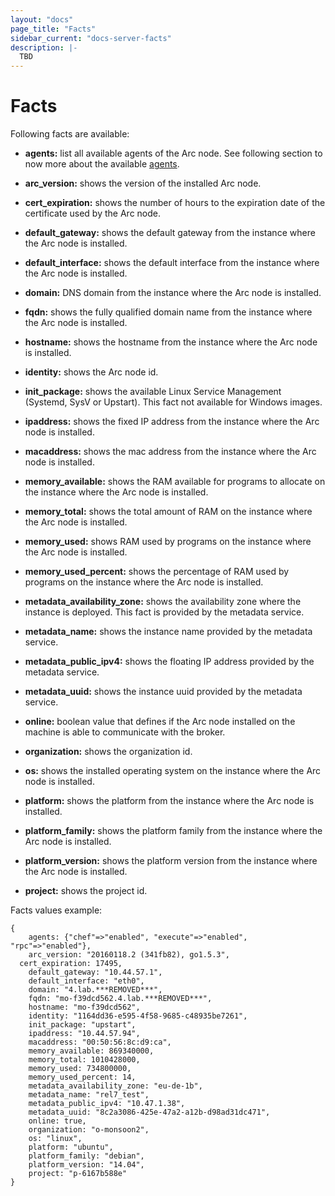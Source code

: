 ```yaml
---
layout: "docs"
page_title: "Facts"
sidebar_current: "docs-server-facts"
description: |-
  TBD
---
```


# Facts

Following facts are available:

- **agents:** list all available agents of the Arc node. See following section to now more about the available [agents](/docs/server/agents.html).

- **arc_version:** shows the version of the installed Arc node.

- **cert_expiration:** shows the number of hours to the expiration date of the certificate used by the Arc node.

- **default_gateway:** shows the default gateway from the instance where the Arc node is installed.

- **default_interface:** shows the default interface from the instance where the Arc node is installed.

- **domain:** DNS domain from the instance where the Arc node is installed.

- **fqdn:** shows the fully qualified domain name from the instance where the Arc node is installed.

- **hostname:** shows the hostname from the instance where the Arc node is installed.

- **identity:** shows the Arc node id.

- **init_package:** shows the available Linux Service Management (Systemd, SysV or Upstart). This fact not available for Windows images.

- **ipaddress:** shows the fixed IP address from the instance where the Arc node is installed.

- **macaddress:** shows the mac address from the instance where the Arc node is installed.

- **memory_available:** shows the RAM available for programs to allocate on the instance where the Arc node is installed.

- **memory_total:** shows the total amount of RAM on the instance where the Arc node is installed.

- **memory_used:** shows RAM used by programs on the instance where the Arc node is installed.

- **memory_used_percent:** shows the percentage of RAM used by programs on the instance where the Arc node is installed.

- **metadata_availability_zone:** shows the availability zone where the instance is deployed. This fact is provided by the metadata service.

- **metadata_name:** shows the instance name provided by the metadata service.

- **metadata_public_ipv4:** shows the floating IP address provided by the metadata service.

- **metadata_uuid:** shows the instance uuid provided by the metadata service.

- **online:** boolean value that defines if the Arc node installed on the machine is able to communicate with the broker.

- **organization:** shows the organization id.

- **os:** shows the installed operating system on the instance where the Arc node is installed.

- **platform:** shows the platform from the instance where the Arc node is installed.

- **platform_family:** shows the platform family from the instance where the Arc node is installed.

- **platform_version:** shows the platform version from the instance where the Arc node is installed.

- **project:** shows the project id.

Facts values example:

```text
{
	agents: {"chef"=>"enabled", "execute"=>"enabled", "rpc"=>"enabled"},
	arc_version: "20160118.2 (341fb82), go1.5.3",
  cert_expiration: 17495,
	default_gateway: "10.44.57.1",
	default_interface: "eth0",
	domain: "4.lab.***REMOVED***",
	fqdn: "mo-f39dcd562.4.lab.***REMOVED***",
	hostname: "mo-f39dcd562",
	identity: "1164dd36-e595-4f58-9685-c48935be7261",
	init_package: "upstart",
	ipaddress: "10.44.57.94",
	macaddress: "00:50:56:8c:d9:ca",
	memory_available: 869340000,
	memory_total: 1010428000,
	memory_used: 734800000,
	memory_used_percent: 14,
	metadata_availability_zone: "eu-de-1b",
	metadata_name: "rel7_test",
	metadata_public_ipv4: "10.47.1.38",
	metadata_uuid: "8c2a3086-425e-47a2-a12b-d98ad31dc471",
	online: true,
	organization: "o-monsoon2",
	os: "linux",
	platform: "ubuntu",
	platform_family: "debian",
	platform_version: "14.04",
	project: "p-6167b588e"
}
```
